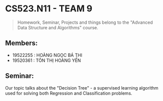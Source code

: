 # CS523.N11 - TEAM 9
>Homework, Seminar, Projects and things belong to the "Advanced Data Structure and Algorithms" course.

## Members:
  - 19522255  : HOÀNG NGỌC BÁ THI
  - 19520361  : TÔN THỊ HOÀNG YẾN

## Seminar:
  Our topic talks about the "Decision Tree" - a supervised learning algorithm used for solving both Regression and Classification problems.

